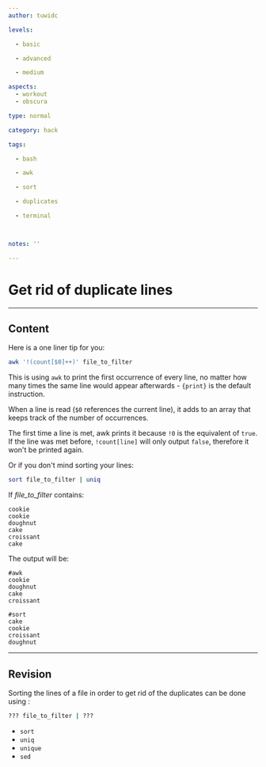 ```yaml
---
author: tuwidc

levels:

  - basic

  - advanced

  - medium

aspects:
  - workout
  - obscura

type: normal

category: hack

tags:

  - bash

  - awk

  - sort

  - duplicates

  - terminal



notes: ''

---
```


# Get rid of duplicate lines

---
## Content

Here is a one liner tip for you:
```bash
awk '!(count[$0]++)' file_to_filter

```
This is using `awk` to print the first occurrence of every line, no matter how many times the same line would appear afterwards - `{print}` is the default instruction.

When a line is read (`$0` references the current line), it adds to an array that keeps track of the number of occurrences.

The first time a line is met, awk prints it because `!0` is the equivalent of `true`. If the line was met before, `!count[line]` will only output `false`, therefore it won't be printed again.



Or if you don't mind sorting your lines:

```bash
sort file_to_filter | uniq
```

If *file_to_filter* contains:
```
cookie
cookie
doughnut
cake
croissant
cake
```
The output will be:
```
#awk
cookie
doughnut
cake
croissant

#sort
cake
cookie
croissant
doughnut
```

---
## Revision

Sorting the lines of a file in order to get rid of the duplicates can be done using :
```bash
??? file_to_filter | ???
```

* `sort`
* `uniq`
* `unique`
* `sed`

 
 
